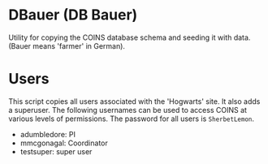 # DBauer (DB Bauer)
Utility for copying the COINS database schema and seeding it with data.
(Bauer means 'farmer' in German).

# Users
This script copies all users associated with the 'Hogwarts' site. It also adds
a superuser. The following usernames can be used to access COINS at various
levels of permissions. The password for all users is `SherbetLemon`.

* adumbledore: PI
* mmcgonagal: Coordinator
* testsuper: super user
